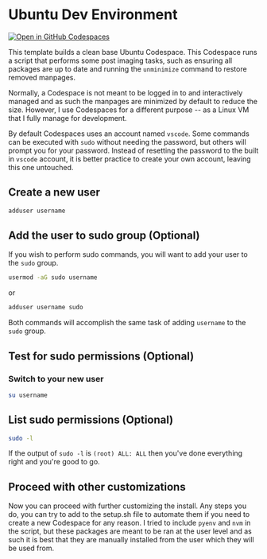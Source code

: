 # Ubuntu Dev Environment
[![Open in GitHub Codespaces](https://github.com/codespaces/badge.svg)](https://codespaces.new/RetroSteve0/cs-devbox)

This template builds a clean base Ubuntu Codespace. This Codespace runs a script that performs some post imaging tasks, such as ensuring all packages are up to date and running the `unminimize` command to restore removed manpages.

Normally, a Codespace is not meant to be logged in to and interactively managed and as such the manpages are minimized by default to reduce the size. However, I use Codespaces for a different purpose -- as a Linux VM that I fully manage for development.

By default Codespaces uses an account named `vscode`. Some commands can be executed with `sudo` without needing the password, but others will prompt you for your password. Instead of resetting the password to the built in `vscode` account, it is better practice to create your own account, leaving this one untouched.


## Create a new user
```bash
adduser username
```

## Add the user to sudo group (Optional)
If you wish to perform sudo commands, you will want to add your user to the `sudo` group.
```bash
usermod -aG sudo username
```

or

```bash
adduser username sudo
```

Both commands will accomplish the same task of adding `username` to the `sudo` group.

## Test for sudo permissions (Optional)
### Switch to your new user
```bash
su username
```

## List sudo permissions (Optional)
```bash
sudo -l
```

If the output of `sudo -l` is  `(root) ALL: ALL` then you've done everything right and you're good to go.

## Proceed with other customizations
Now you can proceed with further customizing the install. Any steps you do, you can try to add to the setup.sh file to automate them if you need to create a new Codespace for any reason. I tried to include `pyenv` and `nvm` in the script, but these packages are meant to be ran at the user level and as such it is best that they are manually installed from the user which they will be used from.
